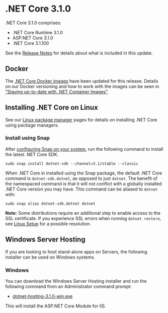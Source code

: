 # .NET Core 3.1.0

.NET Core 3.1.0 comprises:

* .NET Core Runtime 3.1.0
* ASP.NET Core 3.1.0
* .NET Core 3.1.100

See the [Release Notes](3.1.0) for details about what is included in this update.

## Docker

The [.NET Core Docker images](https://hub.docker.com/r/microsoft/dotnet/) have been updated for this release. Details on our Docker versioning and how to work with the images can be seen in ["Staying up-to-date with .NET Container Images"](https://devblogs.microsoft.com/dotnet/staying-up-to-date-with-net-container-images/).

## Installing .NET Core on Linux

See our [Linux package manager](https://docs.microsoft.com/en-us/dotnet/core/install/linux-package-manager-rhel7) pages for details on installing .NET Core using package managers.

### Install using Snap

After [configuring Snap on your system](https://docs.snapcraft.io/installing-snapd/6735), run the following command to install the latest .NET Core SDK.

`sudo snap install dotnet-sdk --channel=3.1/stable --classic`

When .NET Core in installed using the Snap package, the default .NET Core command is `dotnet-sdk.dotnet`, as opposed to just `dotnet`. The benefit of the namespaced command is that it will not conflict with a globally installed .NET Core version you may have. This command can be aliased to `dotnet` with:

`sudo snap alias dotnet-sdk.dotnet dotnet`

**Note:** Some distributions require an additional step to enable access to the SSL certificate. If you experience SSL errors when running `dotnet restore`, see [Linux Setup](https://github.com/dotnet/core/blob/master/Documentation/linux-setup.md) for a possible resolution.

## Windows Server Hosting

If you are looking to host stand-alone apps on Servers, the following installer can be used on Windows systems.

### Windows

You can download the Windows Server Hosting installer and run the following command from an Administrator command prompt:

* [dotnet-hosting-3.1.0-win.exe][dotnet-hosting-win.exe]

This will install the ASP.NET Core Module for IIS.

[blob-runtime]: https://dotnetcli.blob.core.windows.net/dotnet/Runtime/
[blob-sdk]: https://dotnetcli.blob.core.windows.net/dotnet/Sdk/
[release-notes]: https://github.com/dotnet/core/blob/master/release-notes/3.1/3.1.0.md

[checksums-runtime]: https://dotnetcli.blob.core.windows.net/dotnet/checksums/3.1.0-sha.txt
[checksums-sdk]: https://dotnetcli.blob.core.windows.net/dotnet/checksums/3.1.0-sha.txt

[linux-install]: https://www.microsoft.com/net/download/linux
[linux-setup]: https://github.com/dotnet/core/blob/master/Documentation/linux-setup.md

[dotnet-blog]: https://devblogs.microsoft.com/dotnet/announcing-net-core-3-1-0/
[aspnet-blog]: https://devblogs.microsoft.com/aspnet/asp-net-core-updates-in-net-core-3-1-preview-3/

[aspnet_bugs]: https://github.com/aspnet/AspNetCore/issues?q=is%3Aissue+milestone%3A3.1.0+label%3ADone+label%3Abug
[aspnet_features]: https://github.com/aspnet/AspNetCore/issues?q=is%3Aissue+milestone%3A3.1.0+label%3ADone+label%3Aenhancement
[coreclr_bugs]: https://github.com/dotnet/coreclr/issues?utf8=%E2%9C%93&q=is%3Aissue+milestone%3A3.1+label%3Abug+
[coreclr_features]: https://github.com/dotnet/coreclr/issues?q=is%3Aissue+milestone%3A3.1+label%3Aenhancement
[corefx_bugs]: https://github.com/dotnet/corefx/issues?q=is%3Aissue+milestone%3A3.1+label%3Abug
[corefx_features]: https://github.com/dotnet/corefx/issues?q=is%3Aissue+milestone%3A3.1+label%3Aenhancement

[//]: # ( Runtime 3.1.0)
[dotnet-runtime-linux-arm.tar.gz]: https://download.visualstudio.microsoft.com/download/pr/60d21925-7f8f-4004-9afe-aebd041d2d4a/0db2946738642d7f88f71f7800522e8c/dotnet-runtime-3.1.0-linux-arm.tar.gz
[dotnet-runtime-linux-arm64.tar.gz]: https://download.visualstudio.microsoft.com/download/pr/6f19b1ba-8a5e-42ff-abb5-a49f837aa183/a6e01cdf317b967da67eace7565a5b2e/dotnet-runtime-3.1.0-linux-arm64.tar.gz
[dotnet-runtime-linux-musl-x64.tar.gz]: https://download.visualstudio.microsoft.com/download/pr/3097bf45-0b38-4de7-a383-2ff746c59551/908fb4f966a1a471b9754d4d52a5815b/dotnet-runtime-3.1.0-linux-musl-x64.tar.gz
[dotnet-runtime-linux-x64.tar.gz]: https://download.visualstudio.microsoft.com/download/pr/5d139dff-4ca0-4e0c-a68b-0976281d5b2d/d306f725466e058842faa25bf1b2f379/dotnet-runtime-3.1.0-linux-x64.tar.gz
[dotnet-runtime-osx-x64.pkg]: https://download.visualstudio.microsoft.com/download/pr/861a1498-68dd-4b8d-8400-4636d6375074/f7fe3a98e33d6a93f35b64d399b346f9/dotnet-runtime-3.1.0-osx-x64.pkg
[dotnet-runtime-osx-x64.tar.gz]: https://download.visualstudio.microsoft.com/download/pr/454ca582-64f7-4817-bbb0-34a7fb831499/1d2d5613a2d2ebb26da04471e97cb539/dotnet-runtime-3.1.0-osx-x64.tar.gz
[dotnet-runtime-rhel.6-x64.tar.gz]: https://download.visualstudio.microsoft.com/download/pr/76cabfc3-6010-472e-a5b3-bfe854a24c4e/1810de5554f8cd9825b47ae46b9990b4/dotnet-runtime-3.1.0-rhel.6-x64.tar.gz
[dotnet-runtime-win-arm.zip]: https://download.visualstudio.microsoft.com/download/pr/49e67b80-c229-4a75-a259-f735499dcfcb/597942224d355986c5a667f3fd955fa2/dotnet-runtime-3.1.0-win-arm.zip
[dotnet-runtime-win-x64.exe]: https://download.visualstudio.microsoft.com/download/pr/71c181aa-e8fc-4581-ab8b-93a5906b75ff/7458c330a88227463eb0721aded45426/dotnet-runtime-3.1.0-win-x64.exe
[dotnet-runtime-win-x64.zip]: https://download.visualstudio.microsoft.com/download/pr/5e1c20ea-113f-47fd-9702-22a8bf1e3974/16bf234b587064709d8e7b58439022d4/dotnet-runtime-3.1.0-win-x64.zip
[dotnet-runtime-win-x86.exe]: https://download.visualstudio.microsoft.com/download/pr/10256f2e-4665-4acb-918b-26c7c85956cd/e562428eb91b894e711cd81b53166575/dotnet-runtime-3.1.0-win-x86.exe
[dotnet-runtime-win-x86.zip]: https://download.visualstudio.microsoft.com/download/pr/31b707c9-0484-48b5-b248-7f22946f88b5/a998787f1b26a7f742c84cbec7f145d2/dotnet-runtime-3.1.0-win-x86.zip

[//]: # ( WindowsDesktop 3.1.0)
[windowsdesktop-runtime-win-x64.exe]: https://download.visualstudio.microsoft.com/download/pr/b7692772-f2fd-4b38-bfc0-fc58948f34f0/1c615597c56348c7b742d2319bc1fe45/windowsdesktop-runtime-3.1.0-win-x64.exe
[windowsdesktop-runtime-win-x86.exe]: https://download.visualstudio.microsoft.com/download/pr/eb453afa-a90b-4782-9a93-9179be59525a/046c6b337c803a359673e35efa2a4cfc/windowsdesktop-runtime-3.1.0-win-x86.exe

[//]: # ( ASP 3.1.0)
[aspnetcore-runtime-linux-arm.tar.gz]: https://download.visualstudio.microsoft.com/download/pr/8c839c0e-a5ae-4254-8d8b-c012528fe601/c147e26bad68f97eacc287a71e01331d/aspnetcore-runtime-3.1.0-linux-arm.tar.gz
[aspnetcore-runtime-linux-arm64.tar.gz]: https://download.visualstudio.microsoft.com/download/pr/e7c893c5-726a-40aa-8a13-7ae6f1e3ee4e/8ba7467756a3fb1778f02f1ca98ca1ee/aspnetcore-runtime-3.1.0-linux-arm64.tar.gz
[aspnetcore-runtime-linux-musl-x64.tar.gz]: https://download.visualstudio.microsoft.com/download/pr/f426f14d-7274-4724-b680-c9ee4a473005/d1bf4af95d517902a9a4b0a5973bdea3/aspnetcore-runtime-3.1.0-linux-musl-x64.tar.gz
[aspnetcore-runtime-linux-x64.tar.gz]: https://download.visualstudio.microsoft.com/download/pr/30915c37-fa5a-4930-b4e6-b4130e4596b2/38d531c10dc56950f17f3c604e9a2ebc/aspnetcore-runtime-3.1.0-linux-x64.tar.gz
[aspnetcore-runtime-osx-x64.tar.gz]: https://download.visualstudio.microsoft.com/download/pr/16106b5c-2dd0-429b-ac74-79c7d47fc575/cb9f53870983845f81b740b27d412038/aspnetcore-runtime-3.1.0-osx-x64.tar.gz
[aspnetcore-runtime-win-arm.zip]: https://download.visualstudio.microsoft.com/download/pr/1fdda5b3-554c-4393-8bfe-aaa2d2a84774/a96ee30a1babc1aa47595171d3b7ba79/aspnetcore-runtime-3.1.0-win-arm.zip
[aspnetcore-runtime-win-x64.exe]: https://download.visualstudio.microsoft.com/download/pr/a16689d1-0872-4ef9-a592-406d3038d8f7/cf4f84504385a599f0cb6a5c113ccb34/aspnetcore-runtime-3.1.0-win-x64.exe
[aspnetcore-runtime-win-x64.zip]: https://download.visualstudio.microsoft.com/download/pr/33fb1832-334a-4b72-ae47-ff9d07722cbd/f0b492014f4f5659a57c0f5f42913152/aspnetcore-runtime-3.1.0-win-x64.zip
[aspnetcore-runtime-win-x86.exe]: https://download.visualstudio.microsoft.com/download/pr/74ed410a-d452-4057-bb89-befeccf34b2b/e11a376951914e197c50528e5b20e2ef/aspnetcore-runtime-3.1.0-win-x86.exe
[aspnetcore-runtime-win-x86.zip]: https://download.visualstudio.microsoft.com/download/pr/f491b4ef-8d18-48cb-bf69-621a795e8ab7/ae9b1d2c7cc27eb79eeba87c6ed5d1d8/aspnetcore-runtime-3.1.0-win-x86.zip
[dotnet-hosting-win.exe]: https://download.visualstudio.microsoft.com/download/pr/fa3f472e-f47f-4ef5-8242-d3438dd59b42/9b2d9d4eecb33fe98060fd2a2cb01dcd/dotnet-hosting-3.1.0-win.exe

[//]: # ( SDK 3.1.100 )
[dotnet-sdk-linux-arm.tar.gz]: https://download.visualstudio.microsoft.com/download/pr/67766a96-eb8c-4cd2-bca4-ea63d2cc115c/7bf13840aa2ed88793b7315d5e0d74e6/dotnet-sdk-3.1.100-linux-arm.tar.gz
[dotnet-sdk-linux-arm64.tar.gz]: https://download.visualstudio.microsoft.com/download/pr/5a4c8f96-1c73-401c-a6de-8e100403188a/0ce6ab39747e2508366d498f9c0a0669/dotnet-sdk-3.1.100-linux-arm64.tar.gz
[dotnet-sdk-linux-musl-x64.tar.gz]: https://download.visualstudio.microsoft.com/download/pr/58f99511-944c-489b-b7f9-881d594e66cd/51e9fc76a02e580cea065010323c7fa7/dotnet-sdk-3.1.100-linux-musl-x64.tar.gz
[dotnet-sdk-linux-x64.tar.gz]: https://download.visualstudio.microsoft.com/download/pr/d731f991-8e68-4c7c-8ea0-fad5605b077a/49497b5420eecbd905158d86d738af64/dotnet-sdk-3.1.100-linux-x64.tar.gz
[dotnet-sdk-osx-x64.pkg]: https://download.visualstudio.microsoft.com/download/pr/787e81f1-f0da-4e3b-a989-8a199132ed8c/61a8dba81fbf2b3d533562d7b96443ec/dotnet-sdk-3.1.100-osx-x64.pkg
[dotnet-sdk-osx-x64.tar.gz]: https://download.visualstudio.microsoft.com/download/pr/bea99127-a762-4f9e-aac8-542ad8aa9a94/afb5af074b879303b19c6069e9e8d75f/dotnet-sdk-3.1.100-osx-x64.tar.gz
[dotnet-sdk-rhel.6-x64.tar.gz]: https://download.visualstudio.microsoft.com/download/pr/b4a90664-f80c-4747-a159-da54ab4ffc44/85c2ecb3cf510150491ad22641a163b8/dotnet-sdk-3.1.100-rhel.6-x64.tar.gz
[dotnet-sdk-win-arm.zip]: https://download.visualstudio.microsoft.com/download/pr/4c991319-baba-41b1-8ada-3ed527481ed6/b82ed9851b82b4988503b728cb5dac1f/dotnet-sdk-3.1.100-win-arm.zip
[dotnet-sdk-win-x64.exe]: https://download.visualstudio.microsoft.com/download/pr/639f7cfa-84f8-48e8-b6c9-82634314e28f/8eb04e1b5f34df0c840c1bffa363c101/dotnet-sdk-3.1.100-win-x64.exe
[dotnet-sdk-win-x64.zip]: https://download.visualstudio.microsoft.com/download/pr/28a2c4ff-6154-473b-bd51-c62c76171551/ea47eab2219f323596c039b3b679c3d6/dotnet-sdk-3.1.100-win-x64.zip
[dotnet-sdk-win-x86.exe]: https://download.visualstudio.microsoft.com/download/pr/f6fb21ca-cbf8-41a0-87b9-84225ae485cd/7dcd7ed94e6614098edd2f9832bceeee/dotnet-sdk-3.1.100-win-x86.exe
[dotnet-sdk-win-x86.zip]: https://download.visualstudio.microsoft.com/download/pr/8961027c-fc5b-40d8-9f67-b08c55510ef4/99c6723fb3916369d4bb425fa70d691e/dotnet-sdk-3.1.100-win-x86.zip
